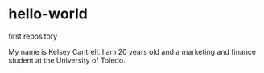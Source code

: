 # hello-world
first repository

My name is Kelsey Cantrell.
I am 20 years old and a marketing and finance student at the University of Toledo.
